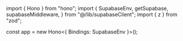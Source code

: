 import { Hono } from "hono";
import {
  SupabaseEnv,
  getSupabase,
  supabaseMiddleware,
} from "@/lib/supabaseClient";
import { z } from "zod";

const app = new Hono<{ Bindings: SupabaseEnv }>();
